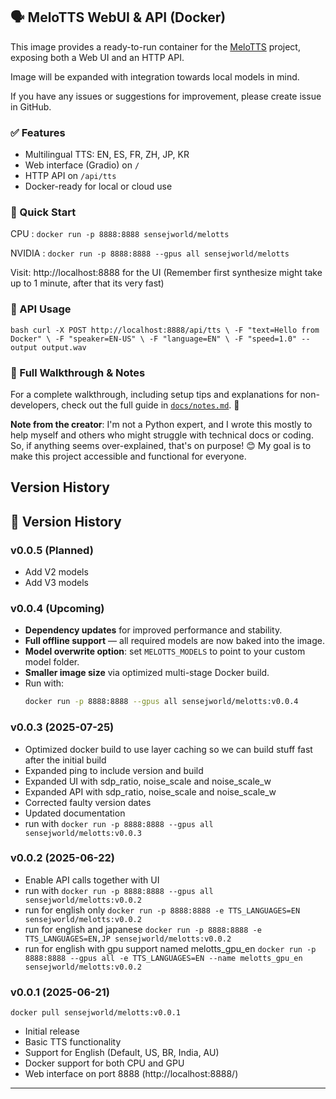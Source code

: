 ## 🗣️ MeloTTS WebUI & API (Docker)
This image provides a ready-to-run container for the [MeloTTS](https://github.com/TheMasterOfDisasters/MeloTTS) project, exposing both a Web UI and an HTTP API.

Image will be expanded with integration towards local models in mind.

If you have any issues or suggestions for improvement, please create issue in GitHub.

### ✅ Features
- Multilingual TTS: EN, ES, FR, ZH, JP, KR
- Web interface (Gradio) on `/`
- HTTP API on `/api/tts`
- Docker-ready for local or cloud use

### 🚀 Quick Start
CPU :
```docker run -p 8888:8888 sensejworld/melotts ```

NVIDIA :
```docker run -p 8888:8888 --gpus all sensejworld/melotts ```

Visit: http://localhost:8888 for the UI  (Remember first synthesize might take up to 1 minute, after that its very fast)

### 📡 API Usage
```bash curl -X POST http://localhost:8888/api/tts \ -F "text=Hello from Docker" \ -F "speaker=EN-US" \ -F "language=EN" \ -F "speed=1.0" --output output.wav ```

### 📘 Full Walkthrough & Notes
For a complete walkthrough, including setup tips and explanations for non-developers, check out the full guide in [`docs/notes.md`](https://github.com/TheMasterOfDisasters/MeloTTS/blob/main/docs/notes.md). 💬

**Note from the creator**: I'm not a Python expert, and I wrote this mostly to help myself and others who might struggle with technical docs or coding. So, if anything seems over-explained, that's on purpose! 😊 My goal is to make this project accessible and functional for everyone.

## Version History

## 📜 Version History

### v0.0.5 (Planned)
- Add V2 models
- Add V3 models

### v0.0.4 (Upcoming)
- **Dependency updates** for improved performance and stability.
- **Full offline support** — all required models are now baked into the image.
- **Model overwrite option**: set `MELOTTS_MODELS` to point to your custom model folder.
- **Smaller image size** via optimized multi-stage Docker build.
- Run with:
  ```bash
  docker run -p 8888:8888 --gpus all sensejworld/melotts:v0.0.4

### v0.0.3 (2025-07-25)
- Optimized docker build to use layer caching so we can build stuff fast after the initial build
- Expanded ping to include version and build
- Expanded UI with sdp_ratio, noise_scale and noise_scale_w
- Expanded API with sdp_ratio, noise_scale and noise_scale_w
- Corrected faulty version dates
- Updated documentation
- run with `docker run -p 8888:8888 --gpus all sensejworld/melotts:v0.0.3`

### v0.0.2 (2025-06-22)
- Enable API calls together with UI
- run with `docker run -p 8888:8888 --gpus all sensejworld/melotts:v0.0.2`
- run for english only `docker run -p 8888:8888 -e TTS_LANGUAGES=EN sensejworld/melotts:v0.0.2`
- run for english and japanese `docker run -p 8888:8888 -e TTS_LANGUAGES=EN,JP sensejworld/melotts:v0.0.2`
- run for english with gpu support named melotts_gpu_en `docker run -p 8888:8888 --gpus all -e TTS_LANGUAGES=EN --name melotts_gpu_en sensejworld/melotts:v0.0.2`

### v0.0.1 (2025-06-21)
`docker pull sensejworld/melotts:v0.0.1`
- Initial release
- Basic TTS functionality
- Support for English (Default, US, BR, India, AU)
- Docker support for both CPU and GPU
- Web interface on port 8888 (http://localhost:8888/)

---


